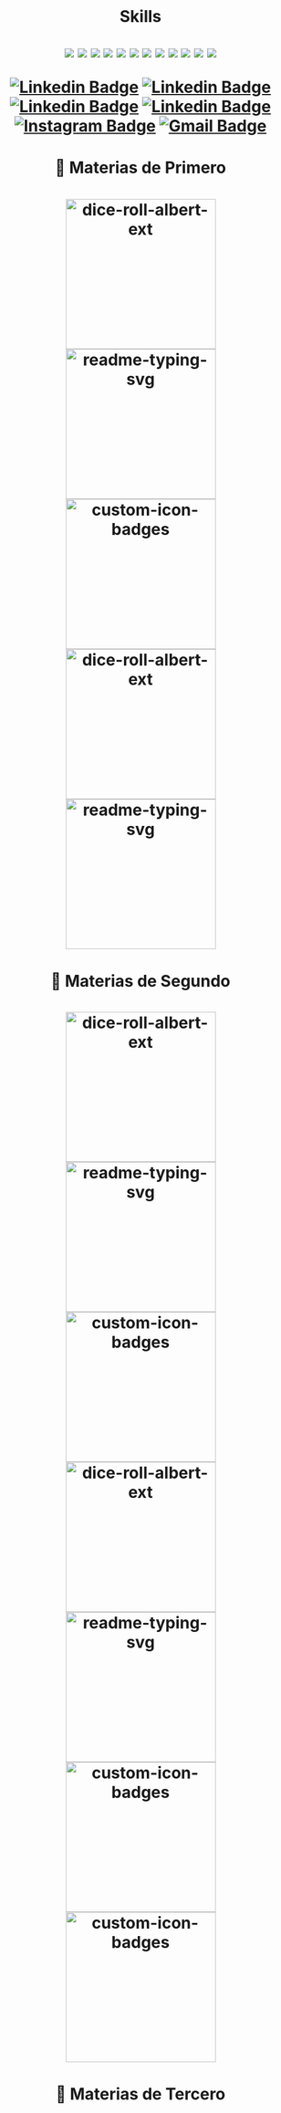 <a title="" href="https://www.youtube.com/channel/UC9LoqsWsp3E6ymT1j1JLC4Q"><img src="https://user-images.githubusercontent.com/55964635/210648152-2d167e4b-5147-4a46-8285-c54be35a15ef.png" alt="" /></a>

<h1 align="center"> Skills

  
![](https://img.shields.io/badge/OS-Linux-informational?style=flat&logo=linux&logoColor=white&color=e9f8f3)
![](https://img.shields.io/badge/Code-Python-informational?style=flat&logo=python&logoColor=white&color=e9f8f3)
![](https://img.shields.io/badge/Code-Tailwindcss-informational?style=flat&logo=tailwindcss&logoColor=white&color=e9f8f3)
![](https://img.shields.io/badge/Code-Java-informational?style=flat&logo=java&logoColor=white&color=e9f8f3)
![](https://img.shields.io/badge/Code-Nodejs-informational?style=flat&logo=Node.js&logoColor=white&color=e9f8f3)
![](https://img.shields.io/badge/Code-React-informational?style=flat&logo=react&logoColor=white&color=e9f8f3)
![](https://img.shields.io/badge/Code-Nextjs-informational?style=flat&logo=next.js&logoColor=white&color=e9f8f3)
![](https://img.shields.io/badge/Code-css3-informational?style=flat&logo=css3&logoColor=white&color=e9f8f3)
![](https://img.shields.io/badge/Code-html5-informational?style=flat&logo=html5&logoColor=white&color=e9f8f3)
![](https://img.shields.io/badge/Code-JavaScript-informational?style=flat&logo=javascript&logoColor=white&color=e9f8f3)
![](https://img.shields.io/badge/Shell-Bash-informational?style=flat&logo=gnu-bash&logoColor=white&color=e9f8f3)
![](https://img.shields.io/badge/Tools-PostgreSQL-informational?style=flat&logo=postgresql&logoColor=white&color=e9f8f3)
  
  

[![Linkedin Badge](https://img.shields.io/badge/-Linktree-000000?style=flat&logo=Perfil&logoColor=white&link=https://linktree-fabian.vercel.app/)](https://linktree-fabian.vercel.app/)
[![Linkedin Badge](https://img.shields.io/badge/-Cv/Resume-000000?style=flat&logo=Perfil&logoColor=white&link=https://nomadiix.github.io/Resume/)](https://nomadiix.github.io/Resume/)
[![Linkedin Badge](https://img.shields.io/badge/-NomaDiix-000000?style=flat&logo=Youtube&logoColor=white&link=https://www.youtube.com/@NomaDiix/featured)](https://www.youtube.com/@NomaDiix/featured)
[![Linkedin Badge](https://img.shields.io/badge/-fabianmartinezrincon-000000?style=flat&logo=Linkedin&logoColor=white&link=https://www.linkedin.com/in/fabian-martinez-rincon/)](https://www.linkedin.com/in/fabian-martinez-rincon/)
[![Instagram Badge](https://img.shields.io/badge/-@nomadiix_logos-000000?style=flat&logo=instagram&logoColor=white&link=https://www.instagram.com/nomadiixlogos/)](https://www.instagram.com/nomadiixlogos/)
[![Gmail Badge](https://img.shields.io/badge/-fabianmartinezrincon.123@gmaill.com-000000?style=flat&logo=Gmail&logoColor=white&link=mailto:fabianmartinezrincon.123@gmaill.com)](mailto:fabianmartinezrincon.123@gmaill.com)

<div align="center"> 
  
#### 📘 Materias de Primero


<a href="https://github.com/Nomadiix/EPA"><img width="263" src="https://denvercoder1-github-readme-stats.vercel.app/api/pin/?username=Nomadiix&repo=EPA&theme=react&bg_color=1F222E&title_color=00000&icon_color=F8D866&hide_border=true&show_icons=false" alt="dice-roll-albert-ext"></a>
<a href="https://github.com/NomaDiix/CADP"><img width="263" src="https://denvercoder1-github-readme-stats.vercel.app/api/pin/?username=NomaDiix&repo=CADP&theme=react&bg_color=1F222E&title_color=00000&icon_color=F8D866&hide_border=true&show_icons=false" alt="readme-typing-svg"></a>
<a href="https://github.com/NomaDiix/Taller-de-Programacion"><img width="263" src="https://denvercoder1-github-readme-stats.vercel.app/api/pin/?username=NomaDiix&repo=Taller-de-Programacion&theme=react&bg_color=1F222E&title_color=00000&icon_color=F8D866&hide_border=true&show_icons=false" alt="custom-icon-badges"></a>
<a href="https://github.com/Nomadiix/Organizacion_de_Computadoras"><img width="263" src="https://denvercoder1-github-readme-stats.vercel.app/api/pin/?username=Nomadiix&repo=Organizacion_de_Computadoras&theme=react&bg_color=1F222E&title_color=00000&icon_color=F8D866&hide_border=true&show_icons=false" alt="dice-roll-albert-ext"></a>
<a href="https://github.com/NomaDiix/Arquitectura-de-Computadoras"><img width="263" src="https://denvercoder1-github-readme-stats.vercel.app/api/pin/?username=NomaDiix&repo=Arquitectura-de-Computadoras&theme=react&bg_color=1F222E&title_color=00000&icon_color=F8D866&hide_border=true&show_icons=false" alt="readme-typing-svg"></a>

#### 📕 Materias de Segundo

<a href="https://github.com/Nomadiix/FOD"><img width="263" src="https://denvercoder1-github-readme-stats.vercel.app/api/pin/?username=Nomadiix&repo=FOD&theme=react&bg_color=1F222E&title_color=00000&icon_color=F8D866&hide_border=true&show_icons=false" alt="dice-roll-albert-ext"></a>
<a href="https://github.com/Nomadiix/AyED"><img width="263" src="https://denvercoder1-github-readme-stats.vercel.app/api/pin/?username=Nomadiix&repo=ayed&theme=react&bg_color=1F222E&title_color=00000&icon_color=F8D866&hide_border=true&show_icons=false" alt="readme-typing-svg"></a>
<a href="https://github.com/Nomadiix/Seminario-de-Lenguajes-Python"><img width="263" src="https://denvercoder1-github-readme-stats.vercel.app/api/pin/?username=Nomadiix&repo=Seminario-de-Lenguajes-Python&theme=react&bg_color=1F222E&title_color=00000&icon_color=F8D866&hide_border=true&show_icons=false" alt="custom-icon-badges"></a>
<a href="https://github.com/Nomadiix/OO1"><img width="263" src="https://denvercoder1-github-readme-stats.vercel.app/api/pin/?username=Nomadiix&repo=OO1&theme=react&bg_color=1F222E&title_color=00000&icon_color=F8D866&hide_border=true&show_icons=false" alt="dice-roll-albert-ext"></a>
<a href="https://github.com/Nomadiix/ISO"><img width="263" src="https://denvercoder1-github-readme-stats.vercel.app/api/pin/?username=Nomadiix&repo=ISO&theme=react&bg_color=1F222E&title_color=00000&icon_color=F8D866&hide_border=true&show_icons=false" alt="readme-typing-svg"></a>
<a href="https://github.com/ZonaFabo/DBD"><img width="263" src="https://denvercoder1-github-readme-stats.vercel.app/api/pin/?username=Nomadiix&repo=DBD&theme=react&bg_color=1F222E&title_color=00000&icon_color=F8D866&hide_border=true&show_icons=false" alt="custom-icon-badges"></a>
<a href="https://github.com/Nomadiix/IS1"><img width="263" src="https://denvercoder1-github-readme-stats.vercel.app/api/pin/?username=Nomadiix&repo=IS1&theme=react&bg_color=1F222E&title_color=00000&icon_color=F8D866&hide_border=true&show_icons=false" alt="custom-icon-badges"></a>
 
  
 #### 📓 Materias de Tercero
 
  
</div>

